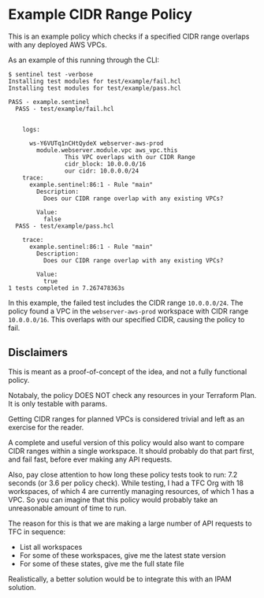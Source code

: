 # Example CIDR Range Policy

This is an example policy which checks if a specified CIDR range overlaps with any
deployed AWS VPCs.

As an example of this running through the CLI:

```
$ sentinel test -verbose
Installing test modules for test/example/fail.hcl
Installing test modules for test/example/pass.hcl

PASS - example.sentinel
  PASS - test/example/fail.hcl


    logs:

      ws-Y6VUTq1nCHtQydeX webserver-aws-prod
        module.webserver.module.vpc aws_vpc.this
                This VPC overlaps with our CIDR Range
                cidr_block: 10.0.0.0/16
                our cidr: 10.0.0.0/24
    trace:
      example.sentinel:86:1 - Rule "main"
        Description:
          Does our CIDR range overlap with any existing VPCs?

        Value:
          false
  PASS - test/example/pass.hcl

    trace:
      example.sentinel:86:1 - Rule "main"
        Description:
          Does our CIDR range overlap with any existing VPCs?

        Value:
          true
1 tests completed in 7.267478363s
```

In this example, the failed test includes the CIDR range `10.0.0.0/24`. The policy found a VPC in the
`webserver-aws-prod` workspace with CIDR range `10.0.0.0/16`. This overlaps with our specified CIDR, causing the policy
to fail.

## Disclaimers

This is meant as a proof-of-concept of the idea, and not a fully functional policy.

Notabaly, the policy DOES NOT check any resources in your Terraform Plan. It is only testable with params.

Getting CIDR ranges for planned VPCs is considered trivial and left as an exercise for the reader.

A complete and useful version of this policy would also want to compare CIDR ranges within a single workspace.
It should probably do that part first, and fail fast, before ever making any API requests.



Also, pay close attention to how long these policy tests took to run: 7.2 seconds (or 3.6 per policy check).
While testing, I had a TFC Org with 18 workspaces, of which 4 are currently managing resources, of which 1 has a VPC.
So you can imagine that this policy would probably take an unreasonable amount of time to run.

The reason for this is that we are making a large number of API requests to TFC in sequence:
* List all workspaces
* For some of these workspaces, give me the latest state version
* For some of these states, give me the full state file

Realistically, a better solution would be to integrate this with an IPAM solution.
